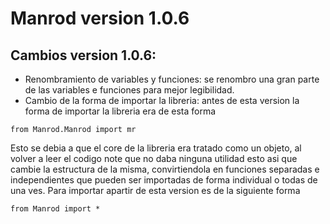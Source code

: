 # Manrod version 1.0.6

## Cambios version 1.0.6:
- Renombramiento de variables y funciones: se renombro una gran parte de las variables e funciones para mejor legibilidad.
- Cambio de la forma de importar la libreria: antes de esta version la forma de importar la libreria era de esta forma
```
from Manrod.Manrod import mr
```
Esto se debia a que el core de la libreria era tratado como un objeto, al volver a leer el codigo note que no daba ninguna utilidad esto asi que cambie la estructura de la  misma, convirtiendola en funciones separadas e independientes que pueden ser importadas de forma individual o todas de una ves.
Para importar apartir de esta version es de la siguiente forma
```
from Manrod import *
```
